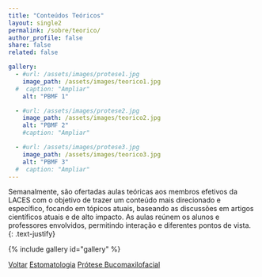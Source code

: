 ```yaml
---
title: "Conteúdos Teóricos"
layout: single2
permalink: /sobre/teorico/
author_profile: false
share: false
related: false

gallery:
  - #url: /assets/images/protese1.jpg
    image_path: /assets/images/teorico1.jpg
  #  caption: "Ampliar"
    alt: "PBMF 1"

  - #url: /assets/images/protese2.jpg
    image_path: /assets/images/teorico2.jpg
    alt: "PBMF 2"
    #caption: "Ampliar"

  - #url: /assets/images/protese3.jpg
    image_path: /assets/images/teorico3.jpg
    alt: "PBMF 3"
  #  caption: "Ampliar"
---
```

Semanalmente, são ofertadas aulas teóricas aos membros efetivos da LACES com o objetivo de trazer um conteúdo mais direcionado e específico, focando em tópicos atuais, baseando as discussões em artigos científicos atuais e de alto impacto. As aulas reúnem os alunos e professores envolvidos, permitindo interação e diferentes pontos de vista.
{: .text-justify}

{% include gallery id="gallery" %}

<a href="/laces/sobre/" class="btn btn--danger">Voltar</a>  <a href="/laces/sobre/estomato/" class="btn btn--info">Estomatologia</a> <a href="/laces/sobre/pbmf/" class="btn btn--info">Prótese Bucomaxilofacial</a>
